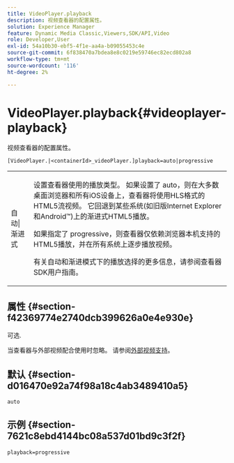```yaml
---
title: VideoPlayer.playback
description: 视频查看器的配置属性。
solution: Experience Manager
feature: Dynamic Media Classic,Viewers,SDK/API,Video
role: Developer,User
exl-id: 54a10b30-ebf5-4f1e-aa4a-b09055453c4e
source-git-commit: 6f838470a7bdea8e8c0219e59746ec82ecd802a8
workflow-type: tm+mt
source-wordcount: '116'
ht-degree: 2%

---
```


# VideoPlayer.playback{#videoplayer-playback}

视频查看器的配置属性。

`[VideoPlayer.|<containerId>_videoPlayer.]playback=auto|progressive`

<table id="table_C616483932C2482CA9794DDD7313FD7C"> 
 <tbody> 
  <tr> 
   <td colname="col1"> <p> <span class="codeph">自动|渐进式</span> </p> </td> 
   <td colname="col2"> <p> 设置查看器使用的播放类型。 如果设置了<span class="codeph"> auto</span>，则在大多数桌面浏览器和所有iOS设备上，查看器将使用HLS格式的HTML5流视频。 它回退到某些系统(如旧版Internet Explorer和Android™)上的渐进式HTML5播放。 </p> <p>如果指定了<span class="codeph"> progressive</span>，则查看器仅依赖浏览器本机支持的HTML5播放，并在所有系统上逐步播放视频。 </p> <p>有关自动和渐进模式下的播放选择的更多信息，请参阅查看器SDK用户指南。 </p> </td> 
  </tr> 
 </tbody> 
</table>

## 属性 {#section-f42369774e2740dcb399626a0e4e930e}

可选.

当查看器与外部视频配合使用时忽略。 请参阅[外部视频支持](../../../c-html5-s7-aem-asset-viewers/c-html5-video-reference/r-html5-video-viewer-20-external-video-support.md#concept-22c67fee43274a29b28ee16770b1b1f3)。

## 默认 {#section-d016470e92a74f98a18c4ab3489410a5}

`auto`

## 示例 {#section-7621c8ebd4144bc08a537d01bd9c3f2f}

```
playback=progressive
```
